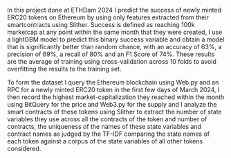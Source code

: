 In this project done at ETHDam 2024 I predict the success of newly minted ERC20 tokens on Ethereum by using only features extracted from their smartcontracts using Slither. Success is defined as reaching 100k marketcap at any point within the same month that they were created, I use a lightGBM model to predict this binary success variable and obtain a model that is significantly better than random chance, with an accuracy of 63%, a precision of 69%, a recall of 80% and an F1 Score of 74%. These results are the average of training using cross-validation across 10 folds to avoid overfitting the results to the training set.

To form the dataset I query the Ethereum blockchain using Web.py and an RPC for a newly minted ERC20 token in the first few days of March 2024, I then record the highest market-capitalization they reached within the month using BitQuery for the price and Web3.py for the supply and I analyze the smart contracts of these tokens using Slither to extract the number of state variables they use across all the contracts of the token and number of contracts, the uniqueness of the names of these state variables and contract names as judged by the TF-IDF comparing the state names of each token against a corpus of the state variables of all other tokens considered.
